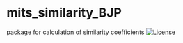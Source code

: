 # mits_similarity_BJP
package for calculation of similarity coefficients
[![License](https://img.shields.io/badge/License-Apache_2.0-blue.svg)](https://opensource.org/licenses/Apache-2.0)
